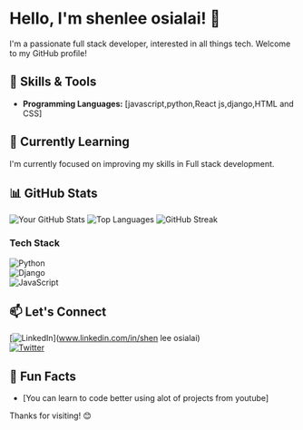 # Hello, I'm shenlee osialai! 👋

I'm a passionate full stack developer, interested in all things tech. Welcome to my GitHub profile!

## 🔧 Skills & Tools

- **Programming Languages:** [javascript,python,React js,django,HTML and CSS]

## 🌱 Currently Learning

I'm currently focused on improving my skills in Full stack development.

## 📊 GitHub Stats

![Your GitHub Stats](https://github-readme-stats.vercel.app/api?username=shenleeosialai&show_icons=true&count_private=true&hide=contribs,prs&theme=radical)
![Top Languages](https://github-readme-stats.vercel.app/api/top-langs/?username=shenleeosialai&layout=compact&theme=radical)
![GitHub Streak](https://github-readme-streak-stats.herokuapp.com/?user=shenleeosialai&theme=radical)
### Tech Stack  
![Python](https://img.shields.io/badge/Python-3776AB?style=for-the-badge&logo=python&logoColor=white)  
![Django](https://img.shields.io/badge/Django-092E20?style=for-the-badge&logo=django&logoColor=white)  
![JavaScript](https://img.shields.io/badge/JavaScript-F7DF1E?style=for-the-badge&logo=javascript&logoColor=black)  


## 📫 Let's Connect

[![LinkedIn](https://img.shields.io/badge/LinkedIn-blue?style=for-the-badge&logo=linkedin)](www.linkedin.com/in/shen lee osialai)  
[![Twitter](https://img.shields.io/badge/Twitter-blue?style=for-the-badge&logo=twitter)](https://x.com/kshenlee?s=21)



## 🚀 Fun Facts

- [You can learn to code better using alot of projects from youtube]


Thanks for visiting! 😊

<!---
shenleeosialai/shenleeosialai is a ✨ special ✨ repository because its `README.md` (this file) appears on your GitHub profile.
You can click the Preview link to take a look at your changes.
--->
